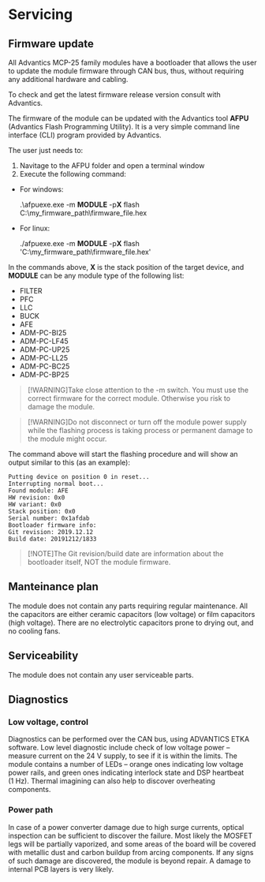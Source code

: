 # Servicing

## Firmware update
All Advantics MCP-25 family modules have a bootloader that allows the user to update the module firmware through CAN bus, thus, without requiring any additional hardware and cabling.

To check and get the latest firmware release version consult with Advantics.

The firmware of the module can be updated with the Advantics tool **AFPU** (Advantics Flash Programming Utility). It is a very simple command line interface (CLI) program provided by Advantics.

The user just needs to:

1. Navitage to the AFPU folder and open a terminal window
2. Execute the following command:

- For windows:

    .\afpuexe.exe -m **MODULE** -p**X** flash C:\my_firmware_path\firmware_file.hex

- For linux:

    ./afpuexe.exe -m **MODULE** -p**X** flash 'C:\my_firmware_path\firmware_file.hex'

In the commands above, **X** is the stack position of the target device, and **MODULE** can be any module type of the following list:
- FILTER
- PFC
- LLC
- BUCK
- AFE
- ADM-PC-BI25
- ADM-PC-LF45
- ADM-PC-UP25
- ADM-PC-LL25
- ADM-PC-BC25
- ADM-PC-BP25

>[!WARNING]Take close attention to the -m switch. You must use the correct firmware for the correct module. Otherwise you risk to damage the module.

>[!WARNING]Do not disconnect or turn off the module power supply while the flashing process is taking process or permanent damage to the module might occur.

The command above will start the flashing procedure and will show an output similar to this (as an example):

    Putting device on position 0 in reset...
    Interrupting normal boot...
    Found module: AFE
    HW revision: 0x0
    HW variant: 0x0
    Stack position: 0x0
    Serial number: 0x1afdab
    Bootloader firmware info:
    Git revision: 2019.12.12
    Build date: 20191212/1833

>[!NOTE]The Git revision/build date are information about the bootloader itself, NOT the module firmware.

## Manteinance plan

The module does not contain any parts requiring regular maintenance. All the capacitors are either ceramic capacitors (low voltage) or film capacitors (high voltage). There are no electrolytic capacitors prone to drying out, and no cooling fans.

## Serviceability

The module does not contain any user serviceable parts.

## Diagnostics

### Low voltage, control

Diagnostics can be performed over the CAN bus, using ADVANTICS ETKA software. Low level diagnostic include check of low voltage power – measure current on the 24 V supply, to see if it is within the limits. The module contains a number of LEDs – orange ones indicating low voltage power rails, and green ones indicating interlock state and DSP heartbeat (1 Hz). Thermal imagining can also help to discover overheating components.

### Power path

In case of a power converter damage due to high surge currents, optical inspection can be sufficient to discover the failure. Most likely the MOSFET legs will be partially vaporized, and some areas of the board will be covered with metallic dust and carbon buildup from arcing components. If any signs of such damage are discovered, the module is beyond repair. A damage to internal PCB layers is very likely.